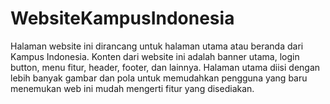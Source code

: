 # WebsiteKampusIndonesia
Halaman website ini dirancang untuk halaman utama atau beranda dari Kampus Indonesia. Konten dari website ini adalah banner utama, login button, menu fitur, header, footer, dan lainnya. Halaman utama diisi dengan lebih banyak gambar dan pola untuk memudahkan pengguna yang baru menemukan web ini mudah mengerti fitur yang disediakan.
